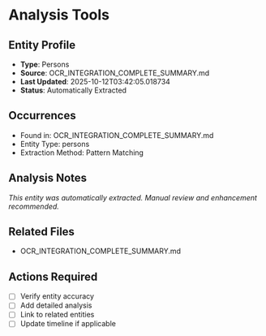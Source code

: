 # Analysis Tools

## Entity Profile
- **Type**: Persons
- **Source**: OCR_INTEGRATION_COMPLETE_SUMMARY.md
- **Last Updated**: 2025-10-12T03:42:05.018734
- **Status**: Automatically Extracted

## Occurrences
- Found in: OCR_INTEGRATION_COMPLETE_SUMMARY.md
- Entity Type: persons
- Extraction Method: Pattern Matching

## Analysis Notes
*This entity was automatically extracted. Manual review and enhancement recommended.*

## Related Files
- OCR_INTEGRATION_COMPLETE_SUMMARY.md

## Actions Required
- [ ] Verify entity accuracy
- [ ] Add detailed analysis
- [ ] Link to related entities
- [ ] Update timeline if applicable
